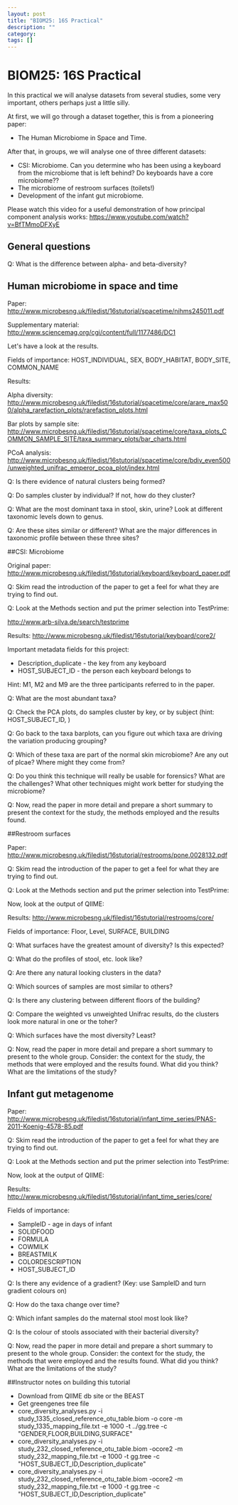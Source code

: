 ```yaml
---
layout: post
title: "BIOM25: 16S Practical"
description: ""
category:  
tags: []
---
```



# BIOM25: 16S Practical #
	
In this practical we will analyse datasets from several studies, some very important, others perhaps just a little silly.

At first, we will go through a dataset together, this is from a pioneering paper:

*  The Human Microbiome in Space and Time.

After that, in groups, we will analyse one of three different datasets:

*  CSI: Microbiome. Can you determine who has been using a keyboard from the microbiome that is left behind? Do keyboards have a core microbiome??
*  The microbiome of restroom surfaces (toilets!)
*  Development of the infant gut microbiome.

Please watch this video for a useful demonstration of how principal component analysis works: <https://www.youtube.com/watch?v=BfTMmoDFXyE>

## General questions

Q: What is the difference between alpha- and beta-diversity?

## Human microbiome in space and time

Paper: <http://www.microbesng.uk/filedist/16stutorial/spacetime/nihms245011.pdf>

Supplementary material: <http://www.sciencemag.org/cgi/content/full/1177486/DC1>

Let's have a look at the results.

Fields of importance: HOST_INDIVIDUAL, SEX, BODY_HABITAT, BODY_SITE, COMMON_NAME

Results: 

Alpha diversity: <http://www.microbesng.uk/filedist/16stutorial/spacetime/core/arare_max500/alpha_rarefaction_plots/rarefaction_plots.html>

Bar plots by sample site: <http://www.microbesng.uk/filedist/16stutorial/spacetime/core/taxa_plots_COMMON_SAMPLE_SITE/taxa_summary_plots/bar_charts.html>

PCoA analysis: <http://www.microbesng.uk/filedist/16stutorial/spacetime/core/bdiv_even500/unweighted_unifrac_emperor_pcoa_plot/index.html>

Q: Is there evidence of natural clusters being formed?

Q: Do samples cluster by individual? If not, how do they cluster?

Q: What are the most dominant taxa in stool, skin, urine? Look at different taxonomic levels down to genus.

Q: Are these sites similar or different? What are the major differences in taxonomic profile between these three sites?

##CSI: Microbiome

Original paper: <http://www.microbesng.uk/filedist/16stutorial/keyboard/keyboard_paper.pdf>

Q: Skim read the introduction of the paper to get a feel for what they are trying to find out.

Q: Look at the Methods section and put the primer selection into TestPrime:

<http://www.arb-silva.de/search/testprime>

Results: <http://www.microbesng.uk/filedist/16stutorial/keyboard/core2/>

Important metadata fields for this project:
*  Description_duplicate - the key from any keyboard
*  HOST_SUBJECT_ID - the person each keyboard belongs to

Hint: M1, M2 and M9 are the three participants referred to in the paper.

Q: What are the most abundant taxa?

Q: Check the PCA plots, do samples cluster by key, or by subject (hint: HOST_SUBJECT_ID, )

Q: Go back to the taxa barplots, can you figure out which taxa are driving the variation producing grouping?

Q: Which of these taxa are part of the normal skin microbiome? Are any out of plcae? Where might they come from?

Q: Do you think this technique will really be usable for forensics? What are the challenges? What other techniques might work better for studying the microbiome?

Q: Now, read the paper in more detail and prepare a short summary to present the context for the study, the methods employed and the results found.

##Restroom surfaces

Paper: <http://www.microbesng.uk/filedist/16stutorial/restrooms/pone.0028132.pdf>

Q: Skim read the introduction of the paper to get a feel for what they are trying to find out.

Q: Look at the Methods section and put the primer selection into TestPrime:

Now, look at the output of QIIME:

Results: <http://www.microbesng.uk/filedist/16stutorial/restrooms/core/>

Fields of importance: Floor, Level, SURFACE, BUILDING

Q: What surfaces have the greatest amount of diversity? Is this expected?

Q: What do the profiles of stool, etc. look like?

Q: Are there any natural looking clusters in the data?

Q: Which sources of samples are most similar to others?

Q: Is there any clustering between different floors of the building?

Q: Compare the weighted vs unweighted Unifrac results, do the clusters look more natural in one or the toher?

Q: Which surfaces have the most diversity? Least?

Q: Now, read the paper in more detail and prepare a short summary to present to the whole group. Consider: the context for the study, the methods that were employed and the results found. What did you think? What are the limitations of the study?

## Infant gut metagenome

Paper: <http://www.microbesng.uk/filedist/16stutorial/infant_time_series/PNAS-2011-Koenig-4578-85.pdf>

Q: Skim read the introduction of the paper to get a feel for what they are trying to find out.

Q: Look at the Methods section and put the primer selection into TestPrime:

Now, look at the output of QIIME:

Results: <http://www.microbesng.uk/filedist/16stutorial/infant_time_series/core/>

Fields of importance:
*  SampleID  - age in days of infant
*  SOLIDFOOD
*  FORMULA
*  COWMILK
*  BREASTMILK
*  COLORDESCRIPTION
*  HOST_SUBJECT_ID

Q: Is there any evidence of a gradient? (Key: use SampleID and turn gradient colours on)

Q: How do the taxa change over time?

Q: Which infant samples do the maternal stool most look like?

Q: Is the colour of stools associated with their bacterial diversity?

Q: Now, read the paper in more detail and prepare a short summary to present to the whole group. Consider: the context for the study, the methods that were employed and the results found. What did you think? What are the limitations of the study?

##Instructor notes on building this tutorial

* Download from QIIME db site or the BEAST
* Get greengenes tree file
* core_diversity_analyses.py -i study_1335_closed_reference_otu_table.biom -o core -m study_1335_mapping_file.txt -e 1000 -t ../gg.tree -c "GENDER,FLOOR,BUILDING,SURFACE"
* core_diversity_analyses.py -i study_232_closed_reference_otu_table.biom -ocore2 -m study_232_mapping_file.txt -e 1000 -t gg.tree -c "HOST_SUBJECT_ID,Description_duplicate"
* core_diversity_analyses.py -i study_232_closed_reference_otu_table.biom -ocore2 -m study_232_mapping_file.txt -e 1000 -t gg.tree -c "HOST_SUBJECT_ID,Description_duplicate"

